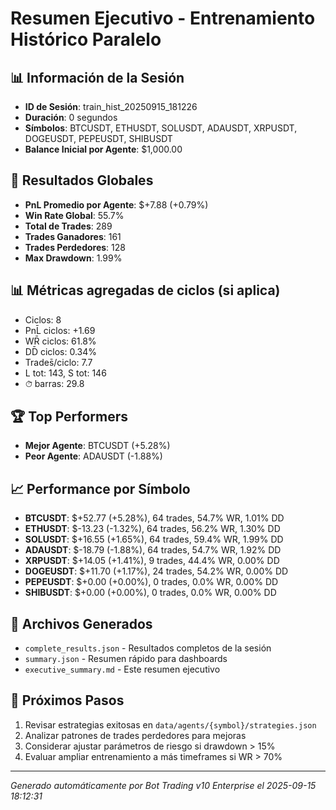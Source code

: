 # Resumen Ejecutivo - Entrenamiento Histórico Paralelo

## 📊 Información de la Sesión
- **ID de Sesión**: train_hist_20250915_181226
- **Duración**: 0 segundos
- **Símbolos**: BTCUSDT, ETHUSDT, SOLUSDT, ADAUSDT, XRPUSDT, DOGEUSDT, PEPEUSDT, SHIBUSDT
- **Balance Inicial por Agente**: $1,000.00

## 🎯 Resultados Globales
- **PnL Promedio por Agente**: $+7.88 (+0.79%)
- **Win Rate Global**: 55.7%
- **Total de Trades**: 289
- **Trades Ganadores**: 161
- **Trades Perdedores**: 128
- **Max Drawdown**: 1.99%

## 📊 Métricas agregadas de ciclos (si aplica)
- Ciclos: 8
- PnL̄ ciclos: +1.69
- WR̄ ciclos: 61.8%
- DD̄ ciclos: 0.34%
- Trades̄/ciclo: 7.7
- L tot: 143, S tot: 146
- ⏱̄ barras: 29.8


## 🏆 Top Performers
- **Mejor Agente**: BTCUSDT (+5.28%)
- **Peor Agente**: ADAUSDT (-1.88%)

## 📈 Performance por Símbolo
- **BTCUSDT**: $+52.77 (+5.28%), 64 trades, 54.7% WR, 1.01% DD
- **ETHUSDT**: $-13.23 (-1.32%), 64 trades, 56.2% WR, 1.30% DD
- **SOLUSDT**: $+16.55 (+1.65%), 64 trades, 59.4% WR, 1.99% DD
- **ADAUSDT**: $-18.79 (-1.88%), 64 trades, 54.7% WR, 1.92% DD
- **XRPUSDT**: $+14.05 (+1.41%), 9 trades, 44.4% WR, 0.00% DD
- **DOGEUSDT**: $+11.70 (+1.17%), 24 trades, 54.2% WR, 0.00% DD
- **PEPEUSDT**: $+0.00 (+0.00%), 0 trades, 0.0% WR, 0.00% DD
- **SHIBUSDT**: $+0.00 (+0.00%), 0 trades, 0.0% WR, 0.00% DD

## 📁 Archivos Generados
- `complete_results.json` - Resultados completos de la sesión
- `summary.json` - Resumen rápido para dashboards
- `executive_summary.md` - Este resumen ejecutivo

## 🎯 Próximos Pasos
1. Revisar estrategias exitosas en `data/agents/{symbol}/strategies.json`
2. Analizar patrones de trades perdedores para mejoras
3. Considerar ajustar parámetros de riesgo si drawdown > 15%
4. Evaluar ampliar entrenamiento a más timeframes si WR > 70%

---
*Generado automáticamente por Bot Trading v10 Enterprise el 2025-09-15 18:12:31*
